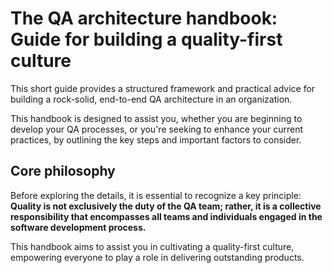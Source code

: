 # The QA architecture handbook: Guide for building a quality-first culture

This short guide provides a structured framework and practical advice for building a rock-solid, end-to-end QA architecture in an organization.

This handbook is designed to assist you, whether you are beginning to develop your QA processes, or you're seeking to enhance your current practices, by outlining the key steps and important factors to consider.

## Core philosophy

Before exploring the details, it is essential to recognize a key principle: **Quality is not exclusively the duty of the QA team; rather, it is a collective responsibility that encompasses all teams and individuals engaged in the software development process.** 

This handbook aims to assist you in cultivating a quality-first culture, empowering everyone to play a role in delivering outstanding products.

